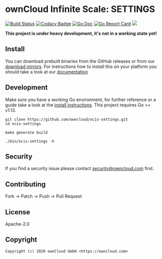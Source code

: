 # ownCloud Infinite Scale: SETTINGS

[![Build Status](https://cloud.drone.io/api/badges/owncloud/ocis-settings/status.svg)](https://cloud.drone.io/owncloud/ocis-settings)
[![Codacy Badge](https://api.codacy.com/project/badge/Grade/4383f209aa904572b415ef5a8f9e379f)](https://www.codacy.com/gh/owncloud/ocis-settings?utm_source=github.com&utm_medium=referral&utm_content=owncloud/ocis-settings&utm_campaign=Badge_Grade)
[![Go Doc](https://godoc.org/github.com/owncloud/ocis-settings?status.svg)](http://godoc.org/github.com/owncloud/ocis-settings)
[![Go Report Card](https://goreportcard.com/badge/github.com/owncloud/ocis-settings)](https://goreportcard.com/report/github.com/owncloud/ocis-settings)
[![](https://images.microbadger.com/badges/image/owncloud/ocis-settings.svg)](https://microbadger.com/images/owncloud/ocis-settings "Get your own image badge on microbadger.com")

**This project is under heavy development, it's not in a working state yet!**

## Install

You can download prebuilt binaries from the GitHub releases or from our [download mirrors](http://download.owncloud.com/ocis/settings/). For instructions how to install this on your platform you should take a look at our [documentation](https://owncloud.github.io/extensions/ocis_settings/)

## Development

Make sure you have a working Go environment, for further reference or a guide take a look at the [install instructions](http://golang.org/doc/install.html). This project requires Go >= v1.13.

```console
git clone https://github.com/owncloud/ocis-settings.git
cd ocis-settings

make generate build

./bin/ocis-settings -h
```

## Security

If you find a security issue please contact [security@owncloud.com](mailto:security@owncloud.com) first.

## Contributing

Fork -> Patch -> Push -> Pull Request

## License

Apache-2.0

## Copyright

```console
Copyright (c) 2020 ownCloud GmbH <https://owncloud.com>
```
